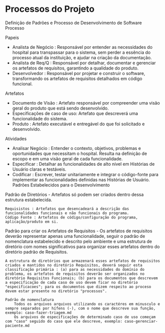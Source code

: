 # Processos do Projeto 
Definição de Padrões e Processo de Desenvolvimento de Software
Processo

Papeis
- Analista de Negócio : Responsável por entender as necessidades do hospital para transpassar para o sistema, sem perder a essência do processo atual da instituição, e ajudar na criação da documentação.
- Analista de Req/Q : Responsável por detalhar, documentar e gerenciar os artefatos de requisitos, garantindo a qualidade do produto.
- Desenvolvedor : Responsável por projetar e construir o software, transformando os artefatos de requisitos detalhados em código funcional.

Artefatos
- Documento de Visão : Artefato responsável por compreender uma visão geral do produto que está sendo desenvolvido.
- Especificações de caso de uso: Artefato que descreverá uma funcionalidade do sistema.
- Produto : Artefato executável e entregável do que foi solicitado e desenvolvido.

Atividades
- Analisar Negócio : Entender o contexto, objetivos, problemas e oportunidades que necessitam o hospital. Resulta na definição de escopo e em uma visão geral de cada funcionalidade.
- Especificar : Detalhar as funcionalidades de alto nível em Histórias de Usuário claras e testáveis.
- Codificar : Escrever, testar unitariamente e integrar o código-fonte para implementar as funcionalidades definidas nas Histórias de Usuário.
Padrões Estabelecidos para o Desenvolvimento

Padrão de Diretórios - Artefatos só podem ser criados dentro dessa estrutura estabelecida.

    Requisistos : Artefatos que desencadeará a descrição das funcionalidades funcionais e não funcionais do programa.
    Código Fonte : Artefatos de código/configuração do programa, aplicação/produto em si.

Padrão para criar os Artefatos de Requisitos - Os artefatos de requisitos deverão representar apenas uma funcionalidade, seguir o padrão de nomenclatura estabelecido e descrito pelo ambiente e uma estrutura de diretório com nomes significativos para organizar esses artefatos dentro do diretório padrão de Requisitos.

    A estrutura de diretórios que armazenará esses artefatos de requisitos criados e mantidos no diretório Requisitos, deverá seguir esta classificação primária : (a) para as necessidades do domínio do problema, os artefatos de requisitos deverão ser organizados no diretório Requisitos Funcionais; (b) para os documentos que descrevem a especificação de cada caso de uso devem ficar no diretório "especificacoes"; para os documentos que dizem respeito ao proceso devem estar presente no diretório "processos".

    Padrão de nomenclatura
        Todos os arquivos arquivos utilizando os caractéres em minusculo e sempre separados por hífens (-), com o nome que descreve sua função, exemplo: caso-fazer-triagem.md
        Os arquivos de especificações de determinado caso de uso começam com "caso" seguido do caso que ele descreve, exemplo: caso-gerenciar-paciente.md
